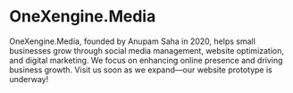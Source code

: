 # OneXengine.Media
 OneXengine.Media, founded by Anupam Saha in 2020, helps small businesses grow through social media management, website optimization, and digital marketing. We focus on enhancing online presence and driving business growth. Visit us soon as we expand—our website prototype is underway!
